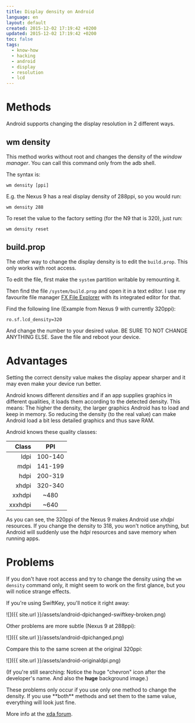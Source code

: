 ```yaml
---
title: Display density on Android
language: en
layout: default
created: 2015-12-02 17:19:42 +0200
updated: 2015-12-02 17:19:42 +0200
toc: false
tags:
  - know-how
  - hacking
  - android
  - display
  - resolution
  - lcd
---
```

Methods
=======

Android supports changing the display resolution in 2 different ways.

wm density
----------

This method works without root and changes the density of the *window manager*.
You can call this command only from the adb shell.

The syntax is:

    wm density [ppi]

E.g. the Nexus 9 has a real display density of 288ppi, so you would run:

    wm density 288

To reset the value to the factory setting (for the N9 that is 320), just run:

    wm density reset


build.prop
----------

The other way to change the display density is to edit the `build.prop`. This
only works with root access.

To edit the file, first make the `system` partition writable by remounting it.

Then find the file `/system/build.prop` and open it in a text editor. I use
my favourite file manager [FX File Explorer](https://play.google.com/store/apps/details?id=nextapp.fx)
with its integrated editor for that.

Find the following line (Example from Nexus 9 with currently 320ppi):

    ro.sf.lcd_density=320

And change the number to your desired value. BE SURE TO NOT CHANGE ANYTHING ELSE.
Save the file and reboot your device.


Advantages
==========

Setting the correct density value makes the display appear sharper and it may
even make your device run better.

Android knows different *densities* and if an app supplies graphics in different
qualities, it loads them according to the detected density. This means: The
higher the density, the larger graphics Android has to load and keep in
memory. So reducing the density (to the real value) can make Android load
a bit less detailed graphics and thus save RAM.

Android knows these quality classes:

| Class |   PPI   |
|------:|:-------:|
|  ldpi | 100-140 |
|  mdpi | 141-199 |
|  hdpi | 200-319 |
| xhdpi | 320-340 |
| xxhdpi|  ~480   |
|xxxhdpi|  ~640   |

As you can see, the 320ppi of the Nexus 9 makes Android use *xhdpi* resources.
If you change the density to 318, you won't notice anything, but Android will
suddenly use the *hdpi* resources and save memory when running apps.


Problems
========

If you don't have root access and try to change the density using the `wm density`
command only, it might seem to work on the first glance, but you will notice
strange effects.

If you're using SwiftKey, you'll notice it right away:

![]({{ site.url }}/assets/android-dpichanged-swiftkey-broken.png)


Other problems are more subtle (Nexus 9 at 288ppi):

![]({{ site.url }}/assets/android-dpichanged.png)

Compare this to the same screen at the original 320ppi:

![]({{ site.url }}/assets/android-originaldpi.png)

(If you're still searching: Notice the huge "chevron" icon after the
developer's name. And also the **huge** background image.)

<p><div class="noteimportant" markdown="1">
These problems only occur if you use only one method to change the density. If
you use **both** methods and set them to the same value, everything will look
just fine.
</div></p>

More info at the [xda forum](http://forum.xda-developers.com/nexus-9/general/guide-little-trick-improvimg-nexus-9-t3224931).
